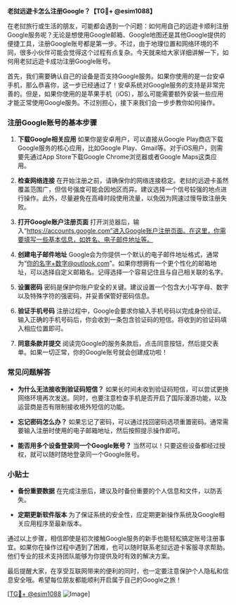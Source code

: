 **老挝远遊卡怎么注册Google？【TG💪+ @esim1088】**

在老挝旅行或生活的朋友，可能都会遇到一个问题：如何用自己的远遊卡顺利注册Google服务呢？无论是想使用Google邮箱、Google地图还是其他Google提供的便捷工具，注册Google账号都是第一步。不过，由于地理位置和网络环境的不同，很多小伙伴可能会觉得这个过程有点复杂。今天就来给大家详细讲解一下，如何用老挝远遊卡成功注册Google账号。

首先，我们需要确认自己的设备是否支持Google服务。如果你使用的是一台安卓手机，那么恭喜你，这一步已经通过了！安卓系统对Google服务的支持是非常完善的。但是，如果你使用的是苹果手机（iOS），那么可能需要额外安装一些应用才能正常使用Google服务。不过别担心，接下来我们会一步步教你如何操作。

### 注册Google账号的基本步骤

1. **下载Google相关应用**
   如果你是安卓用户，可以直接从Google Play商店下载Google服务的核心应用，比如Google Play、Gmail等。对于iOS用户，则需要先通过App Store下载Google Chrome浏览器或者Google Maps这类应用。

2. **检查网络连接**
   在开始注册之前，请确保你的网络连接稳定。老挝的远遊卡虽然覆盖范围广，但信号强度可能会因地区而异。建议选择一个信号较强的地点进行操作。此外，尽量避免在高峰时段使用流量，以免因为网速过慢导致注册失败。

3. **打开Google账户注册页面**
   打开浏览器后，输入“https://accounts.google.com”进入Google账户注册页面。在这里，你需要填写一些基本信息，如姓名、电子邮件地址等。

4. **创建电子邮件地址**
   Google会为你提供一个默认的电子邮件地址格式，通常为“你的名字+数字@outlook.com”。如果你想拥有一个更个性化的邮箱地址，可以选择自定义邮箱名。记得选择一个容易记住且与自己相关联的名字。

5. **设置密码**
   密码是保护你账户安全的关键。建议设置一个包含大小写字母、数字以及特殊字符的强密码，并妥善保管好密码信息。

6. **验证手机号码**
   注册过程中，Google会要求你输入手机号码以完成身份验证。输入正确的手机号码后，你会收到一条包含验证码的短信。将收到的验证码填入相应位置即可。

7. **同意条款并提交**
   阅读完Google的服务条款后，点击同意按钮，然后提交表单。如果一切正常，你的Google账号就会创建成功啦！

### 常见问题解答

- **为什么无法接收到验证码短信？**
  如果长时间未收到验证码短信，可以尝试更换网络环境再次发送。同时，也要注意检查手机是否开启了国际漫游功能，以及运营商是否有限制接收境外短信的功能。

- **忘记密码怎么办？**
  如果忘记了密码，可以通过找回密码选项重置密码。通常需要输入注册时使用的电子邮箱地址，然后按照提示操作即可。

- **能否用多个设备登录同一个Google账号？**
  当然可以！只要这些设备都经过授权，就可以随时随地登录同一个Google账号。

### 小贴士

- **备份重要数据**
  在完成注册后，建议及时备份重要的个人信息和文件，以防丢失。
  
- **定期更新软件版本**
  为了保证系统的安全性，应定期更新操作系统及Google相关应用程序至最新版本。

通过以上步骤，相信即使是初次接触Google服务的新手也能轻松搞定账号注册事宜。如果你在操作过程中遇到了困难，也可以随时联系老挝远遊卡客服寻求帮助。他们专业的技术支持团队能够为你提供及时有效的解决方案。

最后提醒大家，在享受互联网带来的便利的同时，也一定要注意保护个人隐私和信息安全哦。希望每位朋友都能顺利开启属于自己的Google之旅！

[[TG💪+ @esim1088](https://t.me/s/esim1088) ![Image](https://i.postimg.cc/4NQfJmqS/Snipaste-2025-05-13-00-14-12.png)]